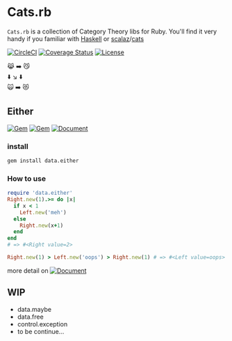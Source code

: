 # Cats.rb

`Cats.rb` is a collection of Category Theory libs for Ruby. You'll find it very handy if you familiar with [Haskell](http://haskell.org/) or [scalaz](https://github.com/scalaz/scalaz)/[cats](https://github.com/typelevel/cats)

[![CircleCI](https://circleci.com/gh/jcouyang/cats.rb.svg?style=svg)](https://circleci.com/gh/jcouyang/cats.rb)
[![Coverage Status](https://coveralls.io/repos/github/jcouyang/cats.rb/badge.svg?branch=master)](https://coveralls.io/github/jcouyang/cats.rb?branch=master)
[![License](http://img.shields.io/badge/license-MIT-yellowgreen.svg)](#license)

:joy_cat: :arrow_right: :smirk_cat: <br/>
:arrow_down:  :arrow_lower_right: :arrow_down:<br/>
:scream_cat: :arrow_right: :heart_eyes_cat:

## Either

[![Gem](https://img.shields.io/gem/v/data.either.svg?maxAge=2592000)](https://rubygems.org/gems/data.either)
[![Gem](https://img.shields.io/gem/dt/data.either.svg?maxAge=2592000)](https://rubygems.org/gems/data.either)
[![Document](http://img.shields.io/badge/docs-rdoc.info-blue.svg)](https://oyanglul.us/cats.rb )

### install

``` sh
gem install data.either
```

### How to use
```ruby
require 'data.either'
Right.new(1).>= do |x| 
  if x < 1
    Left.new('meh')
  else
    Right.new(x+1)
  end
end
# => #<Right value=2>

Right.new(1) > Left.new('oops') > Right.new(1) # => #<Left value=oops>
```

more detail on [![Document](http://img.shields.io/badge/docs-rdoc.info-blue.svg)](https://oyanglul.us/cats.rb )


## WIP
- data.maybe
- data.free
- control.exception
- to be continue...
